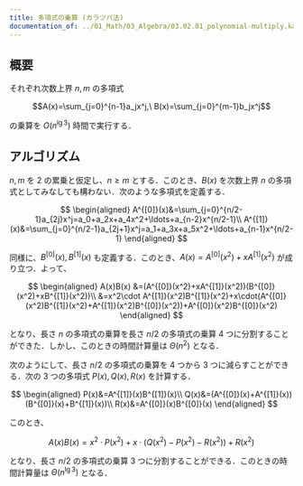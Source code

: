 ```yaml
---
title: 多項式の乗算 (カラツバ法)
documentation_of: ../01_Math/03_Algebra/03.02.01_polynomial-multiply.karatsuba.hpp
---
```


## 概要

それぞれ次数上界 $n,m$ の多項式

$$A(x)=\sum_{j=0}^{n-1}a_jx^j,\ B(x)=\sum_{j=0}^{m-1}b_jx^j$$

の乗算を $O(n^{\lg{3}})$ 時間で実行する．

## アルゴリズム

$n,m$ を $2$ の累乗と仮定し、$n\ge m$ とする．このとき、$B(x)$ を次数上界 $n$ の多項式としてみなしても構わない．次のような多項式を定義する．

$$
\begin{aligned}
A^{[0]}(x)&=\sum_{j=0}^{n/2-1}a_{2j}x^j=a_0+a_2x+a_4x^2+\ldots+a_{n-2}x^{n/2-1}\\
A^{[1]}(x)&=\sum_{j=0}^{n/2-1}a_{2j+1}x^j=a_1+a_3x+a_5x^2+\ldots+a_{n-1}x^{n/2-1}
\end{aligned}
$$

同様に、$B^{[0]}(x),B^{[1]}(x)$ も定義する．このとき、$A(x)=A^{[0]}(x^2)+xA^{[1]}(x^2)$ が成り立つ．よって、

$$
\begin{aligned}
A(x)B(x)
&=(A^{[0]}(x^2)+xA^{[1]}(x^2))(B^{[0]}(x^2)+xB^{[1]}(x^2))\\
&=x^2\cdot A^{[1]}(x^2)B^{[1]}(x^2)+x\cdot(A^{[0]}(x^2)B^{[1]}(x^2)+A^{[1]}(x^2)B^{[0]}(x^2))+A^{[0]}(x^2)B^{[0]}(x^2)
\end{aligned}
$$

となり、長さ $n$ の多項式の乗算を長さ $n/2$ の多項式の乗算 $4$ つに分割することができた．しかし、このときの時間計算量は $\Theta(n^2)$ となる．

次のようにして、長さ $n/2$ の多項式の乗算を $4$ つから $3$ つに減らすことができる．次の $3$ つの多項式 $P(x),Q(x),R(x)$ を計算する．

$$
\begin{aligned}
P(x)&=A^{[1]}(x)B^{[1]}(x)\\
Q(x)&=(A^{[0]}(x)+A^{[1]}(x))(B^{[0]}(x)+B^{[1]}(x))\\
R(x)&=A^{[0]}(x)B^{[0]}(x)
\end{aligned}
$$

このとき、

$$
A(x)B(x)=x^2\cdot P(x^2)+x\cdot (Q(x^2)-P(x^2)-R(x^2))+R(x^2)
$$

となり、長さ $n/2$ の多項式の乗算 $3$ つに分割することができる．このときの時間計算量は $\Theta(n^{\lg{3}})$ となる．

